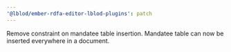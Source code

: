```yaml
---
'@lblod/ember-rdfa-editor-lblod-plugins': patch
---
```


Remove constraint on mandatee table insertion. Mandatee table can now be inserted everywhere in a document.
